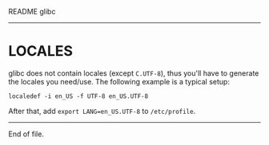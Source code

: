 README glibc

---


LOCALES
=======

glibc does not contain locales (except `C.UTF-8`), thus you'll have to generate
the locales you need/use.  The following example is a typical setup:

    localedef -i en_US -f UTF-8 en_US.UTF-8

After that, add `export LANG=en_US.UTF-8` to `/etc/profile`.


---

End of file.
